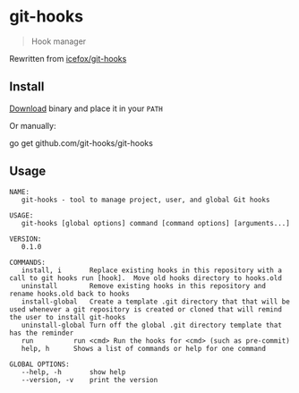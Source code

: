 # git-hooks

> Hook manager

Rewritten from [icefox/git-hooks](https://github.com/icefox/git-hooks)

## Install

[Download](https://github.com/git-hooks/git-hooks/releases) binary and place it in your `PATH`

Or manually:

  go get github.com/git-hooks/git-hooks

## Usage

```
NAME:
   git-hooks - tool to manage project, user, and global Git hooks

USAGE:
   git-hooks [global options] command [command options] [arguments...]

VERSION:
   0.1.0

COMMANDS:
   install, i		Replace existing hooks in this repository with a call to git hooks run [hook].  Move old hooks directory to hooks.old
   uninstall		Remove existing hooks in this repository and rename hooks.old back to hooks
   install-global	Create a template .git directory that that will be used whenever a git repository is created or cloned that will remind the user to install git-hooks
   uninstall-global	Turn off the global .git directory template that has the reminder
   run			run <cmd> Run the hooks for <cmd> (such as pre-commit)
   help, h		Shows a list of commands or help for one command

GLOBAL OPTIONS:
   --help, -h		show help
   --version, -v	print the version
```
